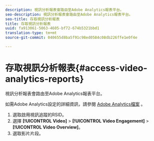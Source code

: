 ```yaml
---
description: 視訊分析報表會路由至Adobe Analytics報表平台。
seo-description: 視訊分析報表會路由至Adobe Analytics報表平台。
seo-title: 存取視訊分析報表
title: 存取視訊分析報表
uuid: fa913061-5063-4605-bf72-674b5321bbd1
translation-type: tm+mt
source-git-commit: 040655d8ba5f91c98ed0584c08db226ffe1e0f4e

---
```



# 存取視訊分析報表{#access-video-analytics-reports}

視訊分析報表會路由至Adobe Analytics報表平台。

如需Adobe Analytics設定的詳細資訊，請參閱 [Adobe Analytics檔案](https://microsite.omniture.com/t2/help/en_US/reference/) 。
1. 選取啟用視訊追蹤的RSID。
1. 選擇 **[!UICONTROL Video]** > **[!UICONTROL Video Engagement]** > **[!UICONTROL Video Overview]**。
1. 選取影片片段。
